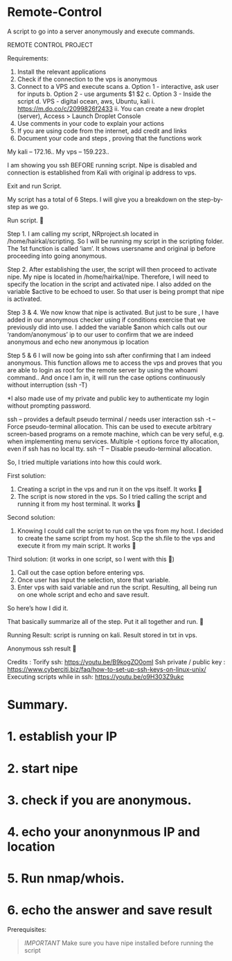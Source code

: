 # Remote-Control
A script to go into a server anonymously and execute commands. 

REMOTE CONTROL PROJECT 

Requirements:
1.	Install the relevant applications
2.	Check if the connection to the vps is anonymous 
3.	Connect to a VPS and execute scans 
a.	Option 1 - interactive, ask user for inputs 
b.	Option 2 - use arguments $1 $2 
c.	Option 3 - Inside the script 
d.	VPS - digital ocean, aws, Ubuntu, kali 
i.	https://m.do.co/c/2099826f2433 
ii.	You can create a new droplet (server), Access > Launch Droplet Console 
4.	 Use comments in your code to explain your actions
5.	If you are using code from the internet, add credit and links
6.	Document your code and steps , proving that the functions work 



My kali – 172.16.*.*
My vps – 159.223.*.*

I am showing you ssh BEFORE running script. Nipe is disabled and connection is established from Kali with original ip address to vps. 

Exit and run Script. 

 


My script has a total of 6 Steps. I will give you a breakdown on the step-by-step as we go. 

Run script. 




Step 1. 
I am calling my script, NRproject.sh located in /home/hairkal/scripting. 
So I will be running my script in the scripting folder. 
The 1st function is called ‘iam’. It shows usersname and original ip before proceeding into going anonymous. 

 


Step 2.
After establishing the user, the script will then proceed to activate nipe. My nipe is located in /home/hairkal/nipe. 
Therefore, I will need to specify the location in the script and activated nipe. 
I also added on the variable $active to be echoed to user. So that user is being prompt that nipe is activated. 

 

Step 3 & 4.
We now know that nipe is activated. But just to be sure , I have added in our anonymous checker using if conditions exercise that we previously did into use. 
I added the variable $anon which calls out our ‘random/anonymous’ ip to our user to confirm that we are indeed anonymous and echo new anonymous ip location

 


Step 5 & 6
I will now be going into ssh after confirming that I am indeed anonymous.  This function allows me to access the vps and proves that you are able to login as root for the remote server by using the whoami command.. And once I am in, it will run the case options continuously without interruption  (ssh -T) 

*I also made use of my private and public key to authenticate my login without prompting password. 

ssh – provides a default pseudo terminal / needs user interaction 
ssh -t – Force pseudo-terminal allocation.  This can be used to execute arbitrary screen-based programs on a remote machine, which can be very seful, e.g. when implementing menu services.  Multiple -t options force tty allocation, even if ssh has no local tty.
ssh -T – Disable pseudo-terminal allocation.
 
So, I tried multiple variations into how this could work. 

First solution:
1.	Creating a script in the vps and run it on the vps itself. It works   
2.	The script is now stored in the vps. So I tried calling the script and running it from my host terminal. It works 

Second solution:  
1.	Knowing I could call the script to run on the vps from my host. I decided to create the same script from my host. Scp the sh.file to the vps and execute it from my main script. It works 

Third solution: (it works in one script, so I went with this ) 
1.	Call out the case option before entering vps. 
2.	Once user has input the selection, store that variable. 
3.	Enter vps with said variable and run the script. Resulting, all being run on one whole script and echo and save result.

So here’s how I did it. 

 



 







That basically summarize all of the step. Put it all together and run. 



Running Result: script is running on kali. Result stored in txt in vps. 

 



Anonymous ssh result 

 



Credits :
Torify ssh: https://youtu.be/B9kogZO0omI
Ssh private / public key : https://www.cyberciti.biz/faq/how-to-set-up-ssh-keys-on-linux-unix/
Executing scripts while in ssh: https://youtu.be/o9H303Z9ukc

# Summary. 
# 1. establish your IP
# 2. start nipe
# 3. check if you are anonymous. 
# 4. echo your anonynmous IP and location
# 5. Run nmap/whois. 
# 6. echo the answer and save result

Prerequisites:

> *IMPORTANT* Make sure you have nipe installed before running the script